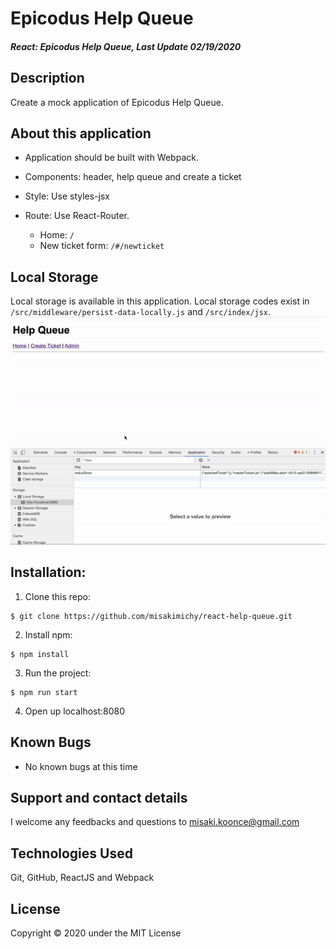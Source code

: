 # Epicodus Help Queue

#### _React: Epicodus Help Queue, Last Update 02/19/2020_

## Description
Create a mock application of Epicodus Help Queue. 

## About this application
- Application should be built with Webpack.

- Components: header, help queue and create a ticket

- Style: Use styles-jsx

- Route: Use React-Router. 
    - Home: `/`
    - New ticket form: `/#/newticket`


## Local Storage
Local storage is available in this application. Local storage codes exist in `/src/middleware/persist-data-locally.js` and `/src/index/jsx`.
![gif of local storage](img/local-storage.gif)



## Installation:
1. Clone this repo:
```
$ git clone https://github.com/misakimichy/react-help-queue.git
```

2. Install npm:

```
$ npm install
```

3. Run the project:
```
$ npm run start 
```

4. Open up localhost:8080


## Known Bugs
- No known bugs at this time

## Support and contact details
I welcome any feedbacks and questions to misaki.koonce@gmail.com

## Technologies Used
Git, GitHub, ReactJS and Webpack

## License
Copyright © 2020 under the MIT License

